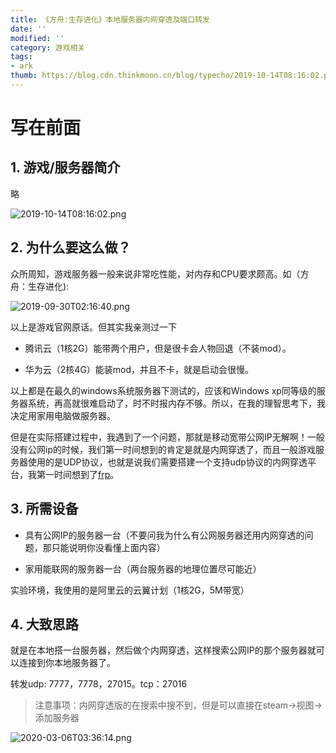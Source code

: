 ```yaml
---
title: 《方舟:生存进化》本地服务器内网穿透及端口转发
date: ''
modified: ''
category: 游戏相关
tags:
- ark
thumb: https://blog.cdn.thinkmoon.cn/blog/typecho/2019-10-14T08:16:02.png
---
```


# 写在前面

## 1. 游戏/服务器简介
略

![2019-10-14T08:16:02.png][1]

## 2. 为什么要这么做？
众所周知，游戏服务器一般来说非常吃性能，对内存和CPU要求颇高。如（方舟：生存进化):

![2019-09-30T02:16:40.png][2]

以上是游戏官网原话。但其实我亲测过一下

- 腾讯云（1核2G）能带两个用户，但是很卡会人物回退（不装mod）。
- 华为云（2核4G）能装mod，并且不卡，就是启动会很慢。

以上都是在最久的windows系统服务器下测试的，应该和Windows xp同等级的服务器系统，再高就很难启动了，时不时报内存不够。所以，在我的理智思考下，我决定用家用电脑做服务器。

但是在实际搭建过程中，我遇到了一个问题，那就是移动宽带公网IP无解啊！一般没有公网ip的时候，我们第一时间想到的肯定是就是内网穿透了，而且一般游戏服务器使用的是UDP协议，也就是说我们需要搭建一个支持udp协议的内网穿透平台，我第一时间想到了[frp](https://github.com/fatedier/frp)。

## 3. 所需设备
- 具有公网IP的服务器一台（不要问我为什么有公网服务器还用内网穿透的问题，那只能说明你没看懂上面内容）
- 家用能联网的服务器一台（两台服务器的地理位置尽可能近）

实验环境，我使用的是阿里云的云翼计划（1核2G，5M带宽）

## 4. 大致思路
就是在本地搭一台服务器，然后做个内网穿透，这样搜索公网IP的那个服务器就可以连接到你本地服务器了。
转发udp: 7777，7778，27015。tcp：27016

> 注意事项：内网穿透版的在搜索中搜不到，但是可以直接在steam->视图->添加服务器
![2020-03-06T03:36:14.png][3]


  [1]: https://blog.cdn.thinkmoon.cn/blog/typecho/2019-10-14T08:16:02.png
  [2]: https://blog.cdn.thinkmoon.cn/blog/typecho/2019-09-30T02:16:40.png
  [3]: http://blog.cdn.thinkmoon.cn/blog/typecho/2020-03-06T03:36:14.png